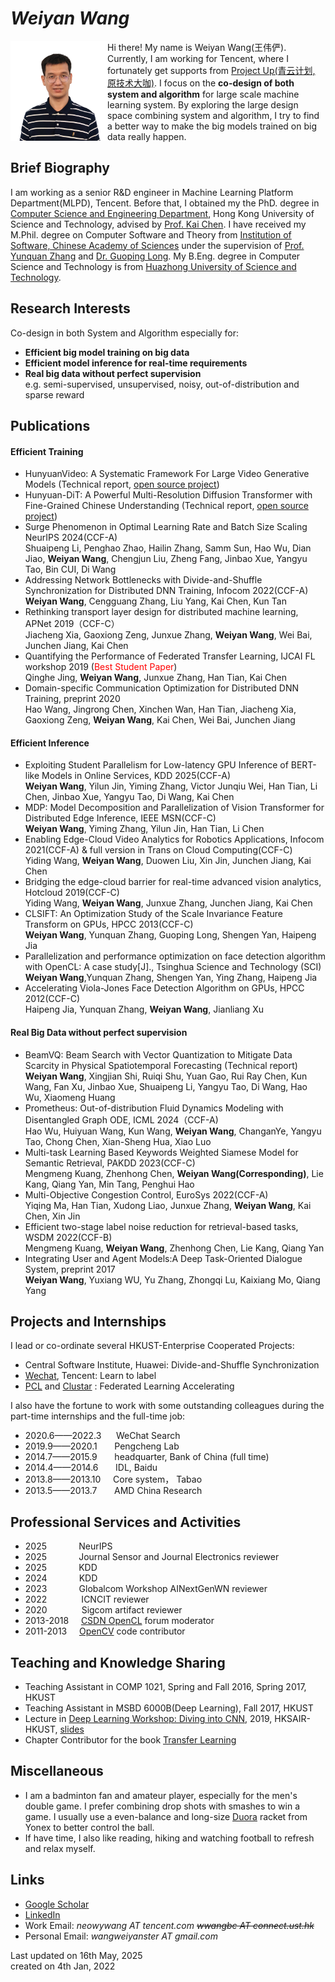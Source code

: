 # _Weiyan Wang_
<img align="left" width = "155" height = "160"  src="https://raw.githubusercontent.com/weiyan-wang/weiyan-wang.github.io/main/self.jpeg"/>

Hi there! My name is Weiyan Wang(王伟俨). Currently,  I am working for Tencent, where I fortunately get supports from [Project Up(青云计划, 原技术大咖)](https://join.qq.com/qingyun.html).  I focus on the **co-design of both system and algorithm** for large scale machine learning system. By exploring the large design space combining system and algorithm, I try to find a better way to make the big models trained on big data really happen.


## Brief Biography
I am working as a senior R&D engineer in Machine Learning Platform Department(MLPD), Tencent. Before that, I obtained my the PhD. degree in [Computer Science and Engineering Department](https://cse.hkust.edu.hk/), Hong Kong University of Science and Technology, advised by [Prof. Kai Chen](https://cse.hkust.edu.hk/~kaichen/). I have received my M.Phil. degree on Computer Software and Theory from [Institution of Software, Chinese Academy of Sciences](http://english.is.cas.cn/) under the supervision of [Prof. Yunquan Zhang](http://www.carch.ac.cn/yjdw/yjy/201906/t20190628_497178.html) and [Dr. Guoping Long](http://people.ucas.ac.cn/~0026886). My B.Eng. degree in Computer Science and Technology is from [Huazhong University of Science and Technology](http://english.hust.edu.cn/).

## Research Interests
Co-design in both System and Algorithm especially for:
- **Efficient big model training on big data**
- **Efficient model inference for real-time requirements**
- **Real big data without perfect supervision** \
  e.g. semi-supervised, unsupervised, noisy, out-of-distribution and sparse reward

## Publications

#### Efficient Training
- HunyuanVideo: A Systematic Framework For Large Video Generative Models  (Technical report, [open source project](https://github.com/Tencent/HunyuanVideo))
- Hunyuan-DiT: A Powerful Multi-Resolution Diffusion Transformer with Fine-Grained Chinese Understanding (Technical report, [open source project](https://github.com/Tencent/HunyuanDiT))
- Surge Phenomenon in Optimal Learning Rate and Batch Size Scaling NeurIPS 2024(CCF-A) \
Shuaipeng Li, Penghao Zhao, Hailin Zhang, Samm Sun, Hao Wu, Dian Jiao, **Weiyan Wang**, Chengjun Liu, Zheng Fang, Jinbao Xue, Yangyu Tao, Bin CUI, Di Wang
- Addressing Network Bottlenecks with Divide-and-Shuffle Synchronization for Distributed DNN Training, Infocom 2022(CCF-A) \
  **Weiyan Wang**, Cengguang Zhang, Liu Yang, Kai Chen, Kun Tan
- Rethinking transport layer design for distributed machine learning, APNet 2019（CCF-C） \
Jiacheng Xia, Gaoxiong Zeng, Junxue Zhang, **Weiyan Wang**, Wei Bai, Junchen Jiang, Kai Chen
- Quantifying the Performance of Federated Transfer Learning, IJCAI FL workshop 2019 (<font color=red>Best Student Paper</font>) \
  Qinghe Jing, **Weiyan Wang**, Junxue Zhang, Han Tian, Kai Chen
- Domain-specific Communication Optimization for Distributed DNN Training, preprint 2020 \
  Hao Wang, Jingrong Chen, Xinchen Wan, Han Tian, Jiacheng Xia, Gaoxiong Zeng, **Weiyan Wang**, Kai Chen, Wei Bai, Junchen Jiang

#### Efficient Inference
- Exploiting Student Parallelism for Low-latency GPU Inference of BERT-like Models in Online Services, KDD 2025(CCF-A) \
**Weiyan Wang**, Yilun Jin, Yiming Zhang, Victor Junqiu Wei, Han Tian, Li Chen,  Jinbao Xue, Yangyu Tao, Di Wang, Kai Chen
- MDP: Model Decomposition and Parallelization of Vision Transformer for Distributed Edge Inference, IEEE MSN(CCF-C) \
**Weiyan Wang**,  Yiming Zhang, Yilun Jin, Han Tian, Li Chen
- Enabling Edge-Cloud Video Analytics for Robotics Applications, Infocom 2021(CCF-A) & full version in Trans on Cloud Computing(CCF-C)\
Yiding Wang, **Weiyan Wang**, Duowen Liu, Xin Jin, Junchen Jiang, Kai Chen
- Bridging the edge-cloud barrier for real-time advanced vision analytics, Hotcloud 2019(CCF-C) \
Yiding Wang, **Weiyan Wang**, Junxue Zhang, Junchen Jiang, Kai Chen
- CLSIFT: An Optimization Study of the Scale Invariance Feature Transform on GPUs, HPCC 2013(CCF-C) \
**Weiyan Wang**, Yunquan Zhang, Guoping Long, Shengen Yan, Haipeng Jia
- Parallelization and performance optimization on face detection algorithm with OpenCL: A case study[J]., Tsinghua Science and Technology (SCI) \
**Weiyan Wang**,Yunquan Zhang, Shengen Yan, Ying Zhang, Haipeng Jia
- Accelerating Viola-Jones Face Detection Algorithm on GPUs, HPCC 2012(CCF-C) \
Haipeng Jia, Yunquan Zhang, **Weiyan Wang**, Jianliang Xu

#### Real Big Data without perfect supervision
- BeamVQ: Beam Search with Vector Quantization to Mitigate Data Scarcity in Physical Spatiotemporal Forecasting (Technical report) \
**Weiyan Wang**, Xingjian Shi, Ruiqi Shu, Yuan Gao, Rui Ray Chen, Kun Wang, Fan Xu, Jinbao Xue, Shuaipeng Li, Yangyu Tao, Di Wang, Hao Wu, Xiaomeng Huang
- Prometheus: Out-of-distribution Fluid Dynamics Modeling with Disentangled Graph ODE, ICML 2024（CCF-A) \
Hao Wu, Huiyuan Wang, Kun Wang, **Weiyan Wang**, ChanganYe, Yangyu Tao, Chong Chen, Xian-Sheng Hua, Xiao Luo
- Multi-task Learning Based Keywords Weighted Siamese Model for Semantic Retrieval, PAKDD 2023(CCF-C) \
Mengmeng Kuang, Zhenhong Chen, **Weiyan Wang(Corresponding)**, Lie Kang, Qiang Yan, Min Tang, Penghui Hao
- Multi-Objective Congestion Control, EuroSys 2022(CCF-A) \
Yiqing Ma, Han Tian, Xudong Liao, Junxue Zhang, **Weiyan Wang**, Kai Chen, Xin Jin
- Efficient two-stage label noise reduction for retrieval-based tasks, WSDM 2022(CCF-B) \
Mengmeng Kuang, **Weiyan Wang**, Zhenhong Chen, Lie Kang, Qiang Yan
- Integrating User and Agent Models:A Deep Task-Oriented Dialogue System, preprint 2017 \
**Weiyan Wang**, Yuxiang WU, Yu Zhang, Zhongqi Lu, Kaixiang Mo, Qiang Yang

## Projects and Internships
I lead or co-ordinate several HKUST-Enterprise Cooperated Projects:
- Central Software Institute, Huawei: Divide-and-Shuffle Synchronization
- [Wechat](https://www.wechat.com/), Tencent: Learn to label
- [PCL](https://pcl.ac.cn/) and [Clustar](www.clustar.ai) : Federated Learning Accelerating


I also have the fortune to work with some outstanding colleagues during the part-time internships and the full-time job:
- 2020.6——2022.3   &nbsp;&nbsp;&nbsp;&nbsp; WeChat Search
- 2019.9——2020.1    &nbsp;&nbsp;&nbsp;&nbsp;&nbsp; Pengcheng Lab
- 2014.7——2015.9	&nbsp;&nbsp;&nbsp;&nbsp;&nbsp; headquarter, Bank of China (full time)
- 2014.4——2014.6	&nbsp;&nbsp;&nbsp;&nbsp;&nbsp; IDL, Baidu
- 2013.8——2013.10	&nbsp;&nbsp;&nbsp;&nbsp;Core system， Tabao
- 2013.5——2013.7	&nbsp;&nbsp;&nbsp;&nbsp;&nbsp;&nbsp;AMD China Research

## Professional Services and Activities
- 2025&nbsp;&nbsp;&nbsp;&nbsp;&nbsp;&nbsp;&nbsp;&nbsp;&nbsp;&nbsp;&nbsp;&nbsp;&nbsp;NeurIPS
- 2025&nbsp;&nbsp;&nbsp;&nbsp;&nbsp;&nbsp;&nbsp;&nbsp;&nbsp;&nbsp;&nbsp;&nbsp;&nbsp;Journal Sensor and Journal Electronics reviewer
- 2025&nbsp;&nbsp;&nbsp;&nbsp;&nbsp;&nbsp;&nbsp;&nbsp;&nbsp;&nbsp;&nbsp;&nbsp;&nbsp;KDD 
- 2024&nbsp;&nbsp;&nbsp;&nbsp;&nbsp;&nbsp;&nbsp;&nbsp;&nbsp;&nbsp;&nbsp;&nbsp;&nbsp;KDD
- 2023&nbsp;&nbsp;&nbsp;&nbsp;&nbsp;&nbsp;&nbsp;&nbsp;&nbsp;&nbsp;&nbsp;&nbsp;&nbsp;Globalcom Workshop AINextGenWN reviewer 
- 2022 &nbsp;&nbsp;&nbsp;&nbsp;&nbsp;&nbsp;&nbsp;&nbsp;&nbsp;&nbsp;&nbsp;&nbsp;&nbsp;ICNCIT reviewer
- 2020 &nbsp;&nbsp;&nbsp;&nbsp;&nbsp;&nbsp;&nbsp;&nbsp;&nbsp;&nbsp;&nbsp;&nbsp;&nbsp;Sigcom artifact reviewer
- 2013-2018 &nbsp;&nbsp;&nbsp;&nbsp;[CSDN OpenCL](https://bbs.csdn.net/forums/Heterogeneous) forum moderator
- 2011-2013 &nbsp;&nbsp;&nbsp;&nbsp;[OpenCV](https://opencv.org/) code contributor

## Teaching and Knowledge Sharing
- Teaching Assistant in COMP 1021, Spring and Fall 2016, Spring 2017, HKUST
- Teaching Assistant in MSBD 6000B(Deep Learning), Fall 2017, HKUST
- Lecture in [Deep Learning Workshop: Diving into CNN](http://www.hksair.org/article/2-149), 2019, HKSAIR-HKUST, [slides](https://github.com/weiyan-wang/weiyan-wang.github.io/raw/main/Diving%20into%20CNN.pdf)
- Chapter Contributor for the book [Transfer Learning](https://www.amazon.com/Transfer-Learning-Qiang-Yang/dp/1107016908)

  
## Miscellaneous
- I am a badminton fan and amateur player, especially for the men's double game. I prefer combining drop shots with smashes to win a game. I usually use a even-balance and long-size [Duora](https://www.yonex.com/duora-z-strike-duo-zs) racket from Yonex to better control the ball.
- If have time, I also like reading, hiking and watching football to refresh and relax myself. 

## Links
- [Google Scholar](https://scholar.google.com.hk/citations?user=AYrZ5OcAAAAJ&hl=zh-CN)
- [LinkedIn](https://www.linkedin.com/in/weiyan-wang-2227a54b/?originalSubdomain=hk)
- Work Email: _neowywang AT tencent.com_  ~~_wwangbc AT connect.ust.hk_~~
- Personal Email: _wangweiyanster AT gmail.com_

Last updated on 16th May, 2025 \
created on 4th Jan, 2022

